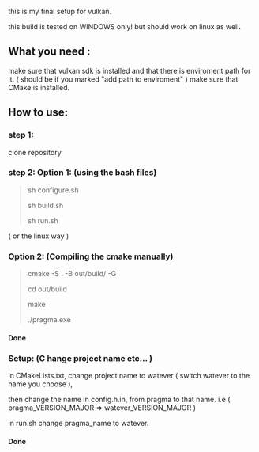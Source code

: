 this is my final setup for vulkan.

this build is tested on WINDOWS only!
but should work on linux as well.

## What you need :
make sure that vulkan sdk is installed and that there is enviroment path for it. ( should be if you marked "add path to enviroment" )
make sure that CMake is installed.

## How to use:
### step 1:
clone repository
### step 2: Option 1: (using the bash files)
> sh configure.sh
> 
> sh build.sh
>
> sh run.sh

( or the linux way )

### Option 2: (Compiling the cmake manually)
> cmake -S . -B out/build/ -G
> 
> cd out/build
>
> make
>
> ./pragma.exe

#### Done

### Setup: (C hange project name etc... )

in CMakeLists.txt, change project name to watever ( switch watever to the name you choose ),

then change the name in config.h.in, from pragma to that name. i.e ( pragma_VERSION_MAJOR => watever_VERSION_MAJOR )

in run.sh change pragma_name to watever.

#### Done